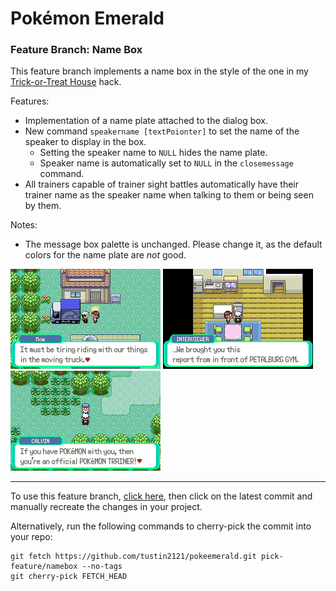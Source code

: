 # Pokémon Emerald
### Feature Branch: Name Box

This feature branch implements a name box in the style of the one in my [Trick-or-Treat House](https://www.pokecommunity.com/showthread.php?p=10566982) hack.

Features: 
- Implementation of a name plate attached to the dialog box.
- New command `speakername [textPoionter]` to set the name of the speaker to display in the box.
	- Setting the speaker name to `NULL` hides the name plate.
	- Speaker name is automatically set to `NULL` in the `closemessage` command.
- All trainers capable of trainer sight battles automatically have their trainer name as the speaker name when talking to them or being seen by them.

Notes:
- The message box palette is unchanged. Please change it, as the default colors for the name plate are *not* good.

![](example-0.png)
![](example-1.png)
![](example-2.png)

----

To use this feature branch, [click here](https://github.com/tustin2121/pokeemerald/tree/pick-feature/namebox), then click on the latest commit and manually recreate the changes in your project.

Alternatively, run the following commands to cherry-pick the commit into your repo:

```shell
git fetch https://github.com/tustin2121/pokeemerald.git pick-feature/namebox --no-tags
git cherry-pick FETCH_HEAD
```